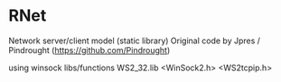 # RNet
Network server/client model (static library)
Original code by Jpres / Pindrought (https://github.com/Pindrought)

using winsock libs/functions
WS2_32.lib
<WinSock2.h>
<WS2tcpip.h>
